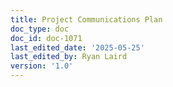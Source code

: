 ```yaml
---
title: Project Communications Plan
doc_type: doc
doc_id: doc-1071
last_edited_date: '2025-05-25'
last_edited_by: Ryan Laird
version: '1.0'
---
```



